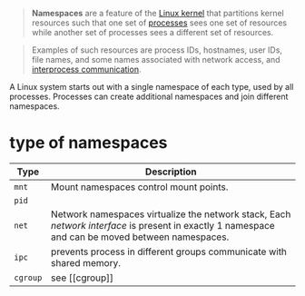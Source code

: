 > **Namespaces** are a feature of the [Linux kernel](https://en.wikipedia.org/wiki/Linux_kernel "Linux kernel") that partitions kernel resources such that one set of [processes](https://en.wikipedia.org/wiki/Process_(computing) "Process (computing)") sees one set of resources while another set of processes sees a different set of resources.

> Examples of such resources are process IDs, hostnames, user IDs, file names, and some names associated with network access, and [interprocess communication](https://en.wikipedia.org/wiki/Interprocess_communication "Interprocess communication").


A Linux system starts out with a single namespace of each type, used by all processes. 
Processes can create additional namespaces and join different namespaces.

# type of namespaces

| Type     | Description                                                                                                                                      |
| -------- | ------------------------------------------------------------------------------------------------------------------------------------------------ |
| `mnt`    | Mount namespaces control mount points.                                                                                                           |
| `pid`    |                                                                                                                                                  |
| `net`    | Network namespaces virtualize the network stack, Each *network interface* is present in exactly 1 namespace and can be moved between namespaces. |
| `ipc`    | prevents process in different groups communicate with shared memory.                                                                             |
| `cgroup` | see [[cgroup]]                                                                                                                                                 |
